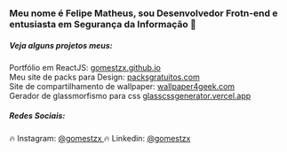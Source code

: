 ### Meu nome é Felipe Matheus, sou Desenvolvedor Frotn-end e entusiasta em Segurança da Informação :wave:

<h5> Veja alguns projetos meus: </h5>

 Portfólio em ReactJS: <a href="https://gomestzx.github.io/"> gomestzx.github.io </a> <br>
 Meu site de packs para Design: <a href="https://packsgratuitos.com"> packsgratuitos.com </a> <br>
 Site de compartilhamento de wallpaper: <a href="https://wallpaper4geek.com">wallpaper4geek.com</a> <br>
 Gerador de glassmorfismo para css <a href="https://glassmorphism-css.vercel.app/"> glasscssgenerator.vercel.app </a>
 

<h5> Redes Sociais: </h5>

:fire: Instagram: <a href="https://instagram.com/gomestzx"> @gomestzx </a>
:fire: Linkedin: <a href="https://www.linkedin.com/in/gomestzx"> @gomestzx </a>

